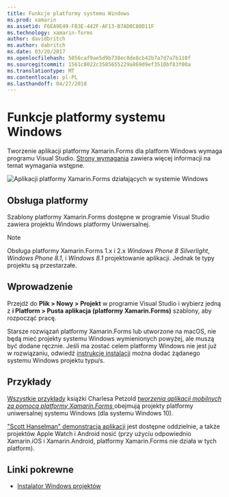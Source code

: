 ```yaml
---
title: Funkcje platformy systemu Windows
ms.prod: xamarin
ms.assetid: F6EA9E49-FB3E-442F-AF13-B7AD0C80D11F
ms.technology: xamarin-forms
author: davidbritch
ms.author: dabritch
ms.date: 03/20/2017
ms.openlocfilehash: 5056caf9ae5d9b738ec8de8cb42b7a7d7a7b110f
ms.sourcegitcommit: 1561c8022c3585655229a869d9ef3510bf83f00a
ms.translationtype: MT
ms.contentlocale: pl-PL
ms.lasthandoff: 04/27/2018
---
```

# <a name="windows-platform-features"></a>Funkcje platformy systemu Windows

Tworzenie aplikacji platformy Xamarin.Forms dla platform Windows wymaga programu Visual Studio. [Strony wymagania](~/xamarin-forms/get-started/installation.md) zawiera więcej informacji na temat wymagania wstępne.

![](images/allhanselman.png "Aplikacji platformy Xamarin.Forms działających w systemie Windows")

## <a name="platform-support"></a>Obsługa platformy

Szablony platformy Xamarin.Forms dostępne w programie Visual Studio zawiera projektu Windows platformy Uniwersalnej.

> [!NOTE]
> Obsługa platformy Xamarin.Forms 1.x i 2.x _Windows Phone 8 Silverlight_, _Windows Phone 8.1_, i _Windows 8.1_ projektowanie aplikacji. Jednak te typy projektu są przestarzałe.

## <a name="getting-started"></a>Wprowadzenie

Przejdź do **Plik > Nowy > Projekt** w programie Visual Studio i wybierz jedną z **i Platform > Pusta aplikacja (platformy Xamarin.Forms)** szablony, aby rozpocząć pracę.

Starsze rozwiązań platformy Xamarin.Forms lub utworzone na macOS, nie będą mieć projekty systemu Windows wymienionych powyżej, ale muszą być dodane ręcznie.
Jeśli ma zostać celem platformy Windows nie jest już w rozwiązaniu, odwiedź [instrukcje instalacji](installation/index.md) można dodać żądanego systemu Windows projektu typu/s.

## <a name="samples"></a>Przykłady

[Wszystkie przykłady](https://github.com/xamarin/xamarin-forms-book-preview-2) książki Charlesa Petzold [ *tworzenia aplikacji mobilnych za pomocą platformy Xamarin.Forms* ](~/xamarin-forms/creating-mobile-apps-xamarin-forms/index.md) obejmują projekty platformy uniwersalnej systemu Windows (dla systemu Windows 10).

["Scott Hanselman" demonstracją aplikacji](https://github.com/jamesmontemagno/Hanselman.Forms) jest dostępne oddzielnie, a także projektów Apple Watch i Android nosić (przy użyciu odpowiednio Xamarin.iOS i Xamarin.Android, platformy Xamarin.Forms nie działa w tych platform).

## <a name="related-links"></a>Linki pokrewne

- [Instalator Windows projektów](~/xamarin-forms/platform/windows/installation/index.md)
